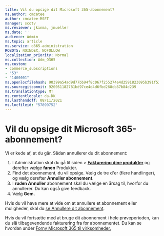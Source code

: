 ```yaml
---
title: Vil du opsige dit Microsoft 365-abonnement?
ms.author: cmcatee
author: cmcatee-MSFT
manager: scotv
ms.reviewer: jkinma, jmueller
ms.date: ''
audience: Admin
ms.topic: article
ms.service: o365-administration
ROBOTS: NOINDEX, NOFOLLOW
localization_priority: Normal
ms.collection: Adm_O365
ms.custom:
- commerce_subscriptions
- "53"
- "1400001"
ms.openlocfilehash: 90399a54ad9d77bb94f8c067f255274e4d2591823095b391f53ddf7514d338a6
ms.sourcegitcommit: 920051182781bd97ce4d4d6fbd268cb37b84d239
ms.translationtype: MT
ms.contentlocale: da-DK
ms.lasthandoff: 08/11/2021
ms.locfileid: "57890752"
---
```

# <a name="canceling-your-microsoft-365-subscription"></a>Vil du opsige dit Microsoft 365-abonnement?

Vi er kede af, at du går. Sådan annullerer du dit abonnement:

1. I Administration skal du gå til siden  >  **[Fakturering dine produkter](https://go.microsoft.com/fwlink/p/?linkid=842054)** og derefter vælge **fanen** Produkter.
2. Find det abonnement, du vil opsige. Vælg de tre d'er (flere handlinger), og vælg derefter **Annuller abonnement**.
3. I **ruden Annuller** abonnement skal du vælge en årsag til, hvorfor du annullerer. Du kan også give feedback.
4. Vælg **Gem**.

Hvis du vil have mere at vide om at annullere et abonnement eller muligheder, skal du [se Annullere dit abonnement](https://docs.microsoft.com/microsoft-365/commerce/subscriptions/cancel-your-subscription).

Hvis du vil fortsætte med at bruge dit abonnement i hele prøveperioden, kan du slå tilbagevendende fakturering fra for abonnementet. Du kan se hvordan under [Forny Microsoft 365 til virksomheder.](https://docs.microsoft.com/microsoft-365/commerce/subscriptions/renew-your-subscription)